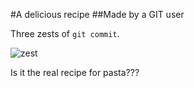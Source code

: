 #A delicious recipe
##Made by a GIT user

Three zests of `git commit`.

![zest](https://www.gracefruit.com/uploads/images/products/large/gracefruit_gracefruit_lemonzestfragranceoil_1460546630Lemon_Zest_pic.jpg)

Is it the real recipe for pasta???
